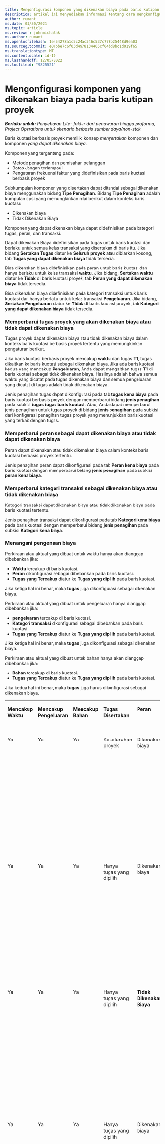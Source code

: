 ```yaml
---
title: Mengonfigurasi komponen yang dikenakan biaya pada baris kutipan proyek
description: artikel ini menyediakan informasi tentang cara mengkonfigurasi komponen dikenakan biaya dan yang tidak dikenakan biaya pada baris kuotasi berbasis proyek.
author: rumant
ms.date: 03/30/2021
ms.topic: article
ms.reviewer: johnmichalak
ms.author: rumant
ms.openlocfilehash: 1e454278a1c5c24ac346c537c778b25448d9ea03
ms.sourcegitcommit: e0cbbe7c6f03d4978134405cf04bd8bc1d019f65
ms.translationtype: MT
ms.contentlocale: id-ID
ms.lasthandoff: 12/05/2022
ms.locfileid: "9825521"
---
```

# <a name="configure-chargeable-components-on-project-quote-lines"></a>Mengonfigurasi komponen yang dikenakan biaya pada baris kutipan proyek

_**Berlaku untuk:** Penyebaran Lite- faktur dari penawaran hingga proforma, Project Operations untuk skenario berbasis sumber daya/non-stok_

Baris kuotasi berbasis proyek memiliki konsep *menyertakan* komponen dan komponen *yang dapat dikenakan biaya*.

Komponen yang tergantung pada:

  - Metode penagihan dan pemisahan pelanggan
  - Batas Jangan terlampaui 
  - Pengaturan frekuensi faktur yang didefinisikan pada baris kuotasi berbasis proyek

Subkumpulan komponen yang disertakan dapat ditandai sebagai dikenakan biaya menggunakan bidang **Tipe Penagihan**. Bidang **Tipe Penagihan** adalah kumpulan opsi yang memungkinkan nilai berikut dalam konteks baris kuotasi:

  - Dikenakan biaya
  - Tidak Dikenakan Biaya

Komponen yang dapat dikenakan biaya dapat didefinisikan pada kategori tugas, peran, dan transaksi.

Dapat dikenakan Biaya didefinisikan pada tugas untuk baris kuotasi dan berlaku untuk semua kelas transaksi yang disertakan di baris itu. Jika bidang **Sertakan Tugas** diatur ke **Seluruh proyek** atau dibiarkan kosong, tab **Tugas yang dapat dikenakan biaya** tidak tersedia.

Bisa dikenakan biaya didefinisikan pada peran untuk baris kuotasi dan hanya berlaku untuk kelas transaksi **waktu**. Jika bidang, **Sertakan waktu** diatur ke **Tidak** di baris kuotasi proyek, tab **Peran yang dapat dikenakan biaya** tidak tersedia.

Bisa dikenakan biaya didefinisikan pada kategori transaksi untuk baris kuotasi dan hanya berlaku untuk kelas transaksi **Pengeluaran**. Jika bidang, **Sertakan Pengeluaran** diatur ke **Tidak** di baris kuotasi proyek, tab **Kategori yang dapat dikenakan biaya** tidak tersedia.

### <a name="update-a-project-task-to-be-chargeable-or-non-chargeable"></a>Memperbarui tugas proyek yang akan dikenakan biaya atau tidak dapat dikenakan biaya

Tugas proyek dapat dikenakan biaya atau tidak dikenakan biaya dalam konteks baris kuotasi berbasis proyek tertentu yang memungkinkan pengaturan berikut.

Jika baris kuotasi berbasis proyek mencakup **waktu** dan tugas **T1**, tugas dikaitkan ke baris kuotasi sebagai dikenakan biaya. Jika ada baris kuotasi kedua yang mencakup **Pengeluaran**, Anda dapat mengaitkan tugas **T1** di baris kuotasi sebagai tidak dikenakan biaya. Hasilnya adalah bahwa semua waktu yang dicatat pada tugas dikenakan biaya dan semua pengeluaran yang dicatat di tugas adalah tidak dikenakan biaya.

Jenis penagihan tugas dapat dikonfigurasi pada tab **tugas kena biaya** pada baris kuotasi berbasis proyek dengan memperbarui bidang **jenis penagihan** pada subkisi **tugas tugas baris kuotasi**. Atau, Anda dapat memperbarui jenis penagihan untuk tugas proyek di bidang **jenis penagihan** pada subkisi dari konfigurasi penagihan tugas proyek yang menunjukkan baris kuotasi yang terkait dengan tugas.

### <a name="update-a-role-to-be-chargeable-or-non-chargeable"></a>Memperbarui peran sebagai dapat dikenakan biaya atau tidak dapat dikenakan biaya

Peran dapat dikenakan atau tidak dikenakan biaya dalam konteks baris kuotasi berbasis proyek tertentu.

Jenis penagihan peran dapat dikonfigurasi pada tab **Peran kena biaya** pada baris kuotasi dengan memperbarui bidang **jenis penagihan** pada subkisi **peran kena biaya**.

### <a name="update-a-transaction-category-to-be-chargeable-or-non-chargeable"></a>Memperbarui kategori transaksi sebagai dikenakan biaya atau tidak dikenakan biaya

Kategori transaksi dapat dikenakan biaya atau tidak dikenakan biaya pada baris kuotasi tertentu.

Jenis penagihan transaksi dapat dikonfigurasi pada tab **Kategori kena biaya** pada baris kuotasi dengan memperbarui bidang **jenis penagihan** pada subkisi **Kategori kena biaya**.

### <a name="resolve-chargeability"></a>Menangani pengenaan biaya
Perkiraan atau aktual yang dibuat untuk waktu hanya akan dianggap dibebankan jika:

   - **Waktu** tercakup di baris kuotasi.
   - **Peran** dikonfigurasi sebagai dibebankan pada baris kuotasi.
   - **Tugas yang Tercakup** diatur ke **Tugas yang dipilih** pada baris kuotasi. 

Jika ketiga hal ini benar, maka **tugas** juga dikonfigurasi sebagai dikenakan biaya. 

Perkiraan atau aktual yang dibuat untuk pengeluaran hanya dianggap dibebankan jika: 

   - **pengeluaran** tercakup di baris kuotasi.
   - **Kategori transaksi** dikonfigurasi sebagai dibebankan pada baris kuotasi.
   - **Tugas yang Tercakup** diatur ke **Tugas yang dipilih** pada baris kuotasi.

Jika ketiga hal ini benar, maka **tugas** juga dikonfigurasi sebagai dikenakan biaya. 

Perkiraan atau aktual yang dibuat untuk bahan hanya akan dianggap dibebankan jika:

   - **Bahan** tercakup di baris kuotasi.
   - **Tugas yang Tercakup** diatur ke **Tugas yang dipilih** pada baris kuotasi.

Jika kedua hal ini benar, maka **tugas** juga harus dikonfigurasi sebagai dikenakan biaya. 


<table border="0" cellspacing="0" cellpadding="0">
    <tbody>
        <tr>
            <td width="70" valign="top">
                <p>
                    <strong>Mencakup Waktu</strong>
                </p>
            </td>
            <td width="78" valign="top">
                <p>
                    <strong>Mencakup Pengeluaran</strong>
                    <strong></strong>
                </p>
            </td>
            <td width="63" valign="top">
                <p>
                    <strong>Mencakup Bahan</strong>
                    <strong></strong>
                </p>
            </td>
            <td width="75" valign="top">
                <p>
                    <strong>Tugas Disertakan</strong>
                    <strong></strong>
                </p>
            </td>
            <td width="65" valign="top">
                <p>
                    <strong>Peran</strong>
                    <strong></strong>
                </p>
            </td>
            <td width="70" valign="top">
                <p>
                    <strong>Kategori</strong>
                    <strong></strong>
                </p>
            </td>
            <td width="65" valign="top">
                <p>
                    <strong>Tugas</strong>
                    <strong></strong>
                </p>
            </td>
            <td width="350" valign="top">
                <p>
                    <strong>Dampak pengenaan biaya</strong>
                </p>
            </td>
        </tr>
        <tr>
            <td width="70" valign="top">
                <p>
Ya </p>
            </td>
            <td width="78" valign="top">
                <p>
Ya </p>
            </td>
            <td width="63" valign="top">
                <p>
Ya </p>
            </td>
            <td width="75" valign="top">
                <p>
Keseluruhan proyek </p>
            </td>
            <td width="65" valign="top">
                <p>
Dikenakan biaya </p>
            </td>
            <td width="70" valign="top">
                <p>
Dikenakan biaya </p>
            </td>
            <td width="65" valign="top">
                <p>
Tidak dapat diatur </p>
            </td>
            <td width="350" valign="top">
                <p>
Penagihan pada aktual Waktu: Dikenakan Biaya </p>
                <p>
Jenis penagihan pada aktual Pengeluaran: Dikenakan biaya </p>
                <p>
Jenis penagihan pada aktual bahan: Dikenakan biaya </p>
            </td>
        </tr>
        <tr>
            <td width="70" valign="top">
                <p>
Ya </p>
            </td>
            <td width="78" valign="top">
                <p>
Ya </p>
            </td>
            <td width="63" valign="top">
                <p>
Ya </p>
            </td>
            <td width="75" valign="top">
                <p>
Hanya tugas yang dipilih </p>
            </td>
            <td width="65" valign="top">
                <p>
Dikenakan biaya </p>
            </td>
            <td width="70" valign="top">
                <p>
Dikenakan biaya </p>
            </td>
            <td width="65" valign="top">
                <p>
Dikenakan biaya </p>
            </td>
            <td width="350" valign="top">
                <p>
Penagihan pada aktual Waktu: Dikenakan Biaya </p>
                <p>
Jenis penagihan pada aktual Pengeluaran: Dikenakan biaya </p>
                <p>
Jenis penagihan pada aktual bahan: Dikenakan biaya </p>
            </td>
        </tr>
        <tr>
            <td width="70" valign="top">
                <p>
Ya </p>
            </td>
            <td width="78" valign="top">
                <p>
Ya </p>
            </td>
            <td width="63" valign="top">
                <p>
Ya </p>
            </td>
            <td width="75" valign="top">
                <p>
Hanya tugas yang dipilih </p>
            </td>
            <td width="65" valign="top">
                <p>
                    <strong>Tidak Dikenakan Biaya</strong>
                </p>
            </td>
            <td width="70" valign="top">
                <p>
Dikenakan biaya </p>
            </td>
            <td width="65" valign="top">
                <p>
Dikenakan biaya </p>
            </td>
            <td width="350" valign="top">
                <p>
Penagihan pada aktual Waktu: <strong>Tidak Dikenakan Biaya</strong>
                </p>
                <p>
Jenis penagihan pada aktual Pengeluaran: Dikenakan biaya </p>
                <p>
Jenis penagihan pada aktual bahan: Dikenakan biaya </p>
            </td>
        </tr>
        <tr>
            <td width="70" valign="top">
                <p>
Ya </p>
            </td>
            <td width="78" valign="top">
                <p>
Ya </p>
            </td>
            <td width="63" valign="top">
                <p>
Ya </p>
            </td>
            <td width="75" valign="top">
                <p>
Hanya tugas yang dipilih </p>
            </td>
            <td width="65" valign="top">
                <p>
Dikenakan biaya </p>
            </td>
            <td width="70" valign="top">
                <p>
Dikenakan biaya </p>
            </td>
            <td width="65" valign="top">
                <p>
                    <strong>Tidak Dikenakan Biaya</strong>
                </p>
            </td>
            <td width="350" valign="top">
                <p>
Penagihan pada aktual Waktu: <strong>Tidak Dikenakan Biaya</strong>
                </p>
                <p>
Jenis penagihan pada aktual Pengeluaran: <strong>Tidak Dikenakan biaya</strong>
                </p>
                <p>
Jenis penagihan pada aktual bahan: <strong>Tidak Dikenakan biaya</strong>
                </p>
            </td>
        </tr>
        <tr>
            <td width="70" valign="top">
                <p>
Ya </p>
            </td>
            <td width="78" valign="top">
                <p>
Ya </p>
            </td>
            <td width="63" valign="top">
                <p>
Ya </p>
            </td>
            <td width="75" valign="top">
                <p>
Hanya tugas yang dipilih </p>
            </td>
            <td width="65" valign="top">
                <p>
                    <strong>Tidak Dikenakan Biaya</strong>
                </p>
            </td>
            <td width="70" valign="top">
                <p>
Dikenakan biaya </p>
            </td>
            <td width="65" valign="top">
                <p>
                    <strong>Tidak Dikenakan Biaya</strong>
                </p>
            </td>
            <td width="350" valign="top">
                <p>
Penagihan pada aktual Waktu: <strong>Tidak Dikenakan Biaya</strong>
                </p>
                <p>
Jenis penagihan pada aktual Pengeluaran: <strong>Tidak Dikenakan biaya</strong>
                </p>
                <p>
Jenis penagihan pada aktual bahan: <strong>Tidak Dikenakan biaya</strong>
                </p>
            </td>
        </tr>
        <tr>
            <td width="70" valign="top">
                <p>
Ya </p>
            </td>
            <td width="78" valign="top">
                <p>
Ya </p>
            </td>
            <td width="63" valign="top">
                <p>
Ya </p>
            </td>
            <td width="75" valign="top">
                <p>
Hanya tugas yang dipilih </p>
            </td>
            <td width="65" valign="top">
                <p>
                    <strong>Tidak Dikenakan Biaya</strong>
                </p>
            </td>
            <td width="70" valign="top">
                <p>
                    <strong>Tidak Dikenakan Biaya</strong>
                </p>
            </td>
            <td width="65" valign="top">
                <p>
Dikenakan biaya </p>
            </td>
            <td width="350" valign="top">
                <p>
Penagihan pada aktual Waktu: <strong>Tidak Dikenakan Biaya</strong>
                </p>
                <p>
Jenis penagihan pada aktual Pengeluaran: <strong>Tidak Dikenakan biaya</strong>
                </p>
                <p>
Jenis penagihan pada aktual bahan: Dikenakan biaya </p>
            </td>
        </tr>
        <tr>
            <td width="70" valign="top">
                <p>
                    <strong>No</strong>
                </p>
            </td>
            <td width="78" valign="top">
                <p>
Ya </p>
            </td>
            <td width="63" valign="top">
                <p>
Ya </p>
            </td>
            <td width="75" valign="top">
                <p>
Keseluruhan proyek </p>
            </td>
            <td width="65" valign="top">
                <p>
Tidak dapat diatur </p>
            </td>
            <td width="70" valign="top">
                <p>
                    <strong>Dikenakan biaya</strong>
                </p>
            </td>
            <td width="65" valign="top">
                <p>
Tidak dapat diatur </p>
            </td>
            <td width="350" valign="top">
                <p>
Penagihan pada aktual Waktu: <strong>Tidak tersedia</strong>
                </p>
                <p>
Jenis penagihan pada aktual Pengeluaran: Dikenakan biaya </p>
                <p>
Jenis penagihan pada aktual bahan: Dikenakan biaya </p>
            </td>
        </tr>
        <tr>
            <td width="70" valign="top">
                <p>
                    <strong>No</strong>
                </p>
            </td>
            <td width="78" valign="top">
                <p>
Ya </p>
            </td>
            <td width="63" valign="top">
                <p>
Ya </p>
            </td>
            <td width="75" valign="top">
                <p>
Keseluruhan proyek </p>
            </td>
            <td width="65" valign="top">
                <p>
Tidak dapat diatur </p>
            </td>
            <td width="70" valign="top">
                <p>
                    <strong>Tidak Dikenakan Biaya</strong>
                </p>
            </td>
            <td width="65" valign="top">
                <p>
Tidak dapat diatur </p>
            </td>
            <td width="350" valign="top">
                <p>
Penagihan pada aktual Waktu: <strong>Tidak tersedia</strong>
                </p>
                <p>
Jenis penagihan pada aktual Pengeluaran: <strong> Tidak Dikenakan biaya</strong>
                </p>
                <p>
Jenis penagihan pada aktual bahan: Dikenakan biaya </p>
            </td>
        </tr>
        <tr>
            <td width="70" valign="top">
                <p>
Ya </p>
            </td>
            <td width="78" valign="top">
                <p>
                    <strong>No</strong>
                </p>
            </td>
            <td width="63" valign="top">
                <p>
Ya </p>
            </td>
            <td width="75" valign="top">
                <p>
Keseluruhan proyek </p>
            </td>
            <td width="65" valign="top">
                <p>
Dikenakan biaya </p>
            </td>
            <td width="70" valign="top">
                <p>
Tidak dapat diatur </p>
            </td>
            <td width="65" valign="top">
                <p>
Tidak dapat diatur </p>
            </td>
            <td width="350" valign="top">
                <p>
Penagihan pada aktual Waktu: Dikenakan Biaya </p>
                <p>
Jenis penagihan pada aktual Pengeluaran:<strong> Tidak tersedia</strong>
                </p>
                <p>
Jenis penagihan pada aktual bahan: Dikenakan biaya </p>
            </td>
        </tr>
        <tr>
            <td width="70" valign="top">
                <p>
Ya </p>
            </td>
            <td width="78" valign="top">
                <p>
                    <strong>No</strong>
                </p>
            </td>
            <td width="63" valign="top">
                <p>
Ya </p>
            </td>
            <td width="75" valign="top">
                <p>
Keseluruhan proyek </p>
            </td>
            <td width="65" valign="top">
                <p>
                    <strong>Tidak Dikenakan Biaya</strong>
                </p>
            </td>
            <td width="70" valign="top">
                <p>
Tidak dapat diatur </p>
            </td>
            <td width="65" valign="top">
                <p>
Tidak dapat diatur </p>
            </td>
            <td width="350" valign="top">
                <p>
Penagihan pada aktual Waktu: <strong>Tidak Dikenakan Biaya </strong>
                </p>
                <p>
Jenis penagihan pada aktual Pengeluaran:<strong> Tidak tersedia</strong>
                </p>
                <p>
Jenis penagihan pada aktual bahan: Dikenakan biaya </p>
            </td>
        </tr>
        <tr>
            <td width="70" valign="top">
                <p>
Ya </p>
            </td>
            <td width="78" valign="top">
                <p>
Ya </p>
            </td>
            <td width="63" valign="top">
                <p>
                    <strong>No</strong>
                </p>
            </td>
            <td width="75" valign="top">
                <p>
Keseluruhan proyek </p>
            </td>
            <td width="65" valign="top">
                <p>
Dikenakan biaya </p>
            </td>
            <td width="70" valign="top">
                <p>
Dikenakan biaya </p>
            </td>
            <td width="65" valign="top">
                <p>
Tidak dapat diatur </p>
            </td>
            <td width="350" valign="top">
                <p>
Penagihan pada aktual Waktu: Dikenakan Biaya </p>
                <p>
Jenis penagihan pada aktual Pengeluaran: Dikenakan biaya </p>
                <p>
Jenis penagihan pada aktual bahan: <strong> Tidak tersedia</strong>
                </p>
            </td>
        </tr>
        <tr>
            <td width="70" valign="top">
                <p>
Ya </p>
            </td>
            <td width="78" valign="top">
                <p>
Ya </p>
            </td>
            <td width="63" valign="top">
                <p>
                    <strong>No</strong>
                </p>
            </td>
            <td width="75" valign="top">
                <p>
Keseluruhan proyek </p>
            </td>
            <td width="65" valign="top">
                <p>
                    <strong>Tidak Dikenakan Biaya</strong>
                </p>
            </td>
            <td width="70" valign="top">
                <p>
                    <strong>Tidak Dikenakan Biaya</strong>
                </p>
            </td>
            <td width="65" valign="top">
                <p>
Tidak dapat diatur </p>
            </td>
            <td width="350" valign="top">
                <p>
Penagihan pada aktual Waktu: <strong>Tidak Dikenakan Biaya </strong>
                </p>
                <p>
Jenis penagihan pada aktual Pengeluaran:<strong> Tidak Dikenakan biaya </strong>
                </p>
                <p>
Jenis penagihan pada aktual bahan: <strong> Tidak tersedia</strong>
                </p>
            </td>
        </tr>
    </tbody>
</table>



[!INCLUDE[footer-include](../../includes/footer-banner.md)]

